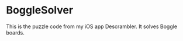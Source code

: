 BoggleSolver
============

This is the puzzle code from my iOS app Descrambler. It solves Boggle boards.
